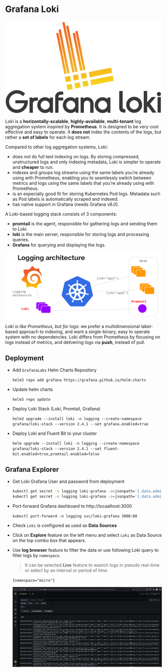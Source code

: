 # Grafana Loki

![Loki](images/grafana-loki.png)

Loki is a **horizontally-scalable**, **highly-available**, **multi-tenant** log aggregation system inspired by **Prometheus**. It is designed to be very cost effective and easy to operate. It **does not** index the contents of the logs, but rather a **set of labels** for each log stream.

Compared to other log aggregation systems, Loki:

* does not do full text indexing on logs. By storing compressed, unstructured logs and only indexing metadata, Loki is simpler to operate and **cheaper** to run.
* indexes and groups log streams using the same labels you’re already using with Prometheus, enabling you to seamlessly switch between metrics and logs using the same labels that you’re already using with Prometheus.
* is an especially good fit for storing Kubernetes Pod logs. Metadata such as Pod labels is automatically scraped and indexed.
* has native support in Grafana (needs Grafana v6.0).

A Loki-based logging stack consists of 3 components:

* **promtail** is the agent, responsible for gathering logs and sending them to Loki.
* **loki** is the main server, responsible for storing logs and processing queries.
* **Grafana** for querying and displaying the logs.

![Loki Architecture](images/grafana-loki-arch.png)

*Loki is like Prometheus, but for logs*: we prefer a multidimensional label-based approach to indexing, and want a single-binary, easy to operate system with no dependencies. Loki differs from Prometheus by focusing on logs instead of metrics, and delivering logs via **push**, instead of pull.

## Deployment

- Add `GrafanaLabs` Helm Charts Repository

    `helm3 repo add grafana https://grafana.github.io/helm-charts`

- Update helm charts

    `helm3 repo update`

- Deploy Loki Stack (Loki, Promtail, Grafana)

    `helm3 upgrade --install loki -n logging --create-namespace grafana/loki-stack --version 2.4.1 --set grafana.enabled=true`

- Deploy Loki and Fluent Bit to your cluster

    `helm upgrade --install loki -n logging --create-namespace grafana/loki-stack --version 2.4.1 --set fluent-bit.enabled=true,promtail.enabled=false`

## Grafana Explorer

- Get Loki Grafana User and password from deployment

    ```bash
    kubectl get secret -n logging loki-grafana -o=jsonpath='{.data.admin-user}' | base64 --decode; echo
    kubectl get secret -n logging loki-grafana -o=jsonpath='{.data.admin-password}' | base64 --decode; echo
    ```

- Port-forward Grafana dashboard to http://locaalhost:3000

    `kubectl port-forward -n logging svc/loki-grafana 3000:80`

- Check `Loki` is configured as used as **Data Sources**
  
- Click on **Explore** feature on the left menu and select `Loki` as Data Source on the top combo box that appears.

- Use **log browser** feature to filter the data or use following Loki query to filter logs by `namespace`.

    > It can be selected **Live** feature to wastch logs in pseudo real-time or select by an interval or period of time.

    `{namespace="micro"}`

    ![loki Explore](images/grafana-loki-exporer.png)